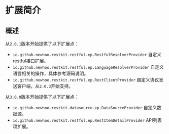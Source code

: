 # 扩展简介

## 概述

从`2.0.1`版本开始提供了以下扩展点：

- `io.github.newhoo.restkit.restful.ep.RestfulResolverProvider` 自定义restful接口扩展。
- `io.github.newhoo.restkit.restful.ep.LanguageResolverProvider` 自定义语言相关的操作，具体参考源码说明。
- `io.github.newhoo.restkit.restful.ep.RestClientProvider` 自定义协议发送客户端，从`2.0.3`开始支持。

从`3.0.0`版本开始提供了以下扩展点：

- `io.github.newhoo.restkit.datasource.ep.DataSourceProvider` 自定义数据源。
- `io.github.newhoo.restkit.restful.ep.RestItemDetailProvider` API列表项扩展。
